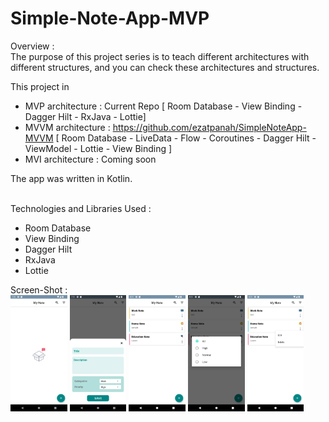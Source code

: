 # Simple-Note-App-MVP

Overview :
<br>
The purpose of this project series is to teach different architectures with different structures, and you can check these architectures and structures.

This project in
- MVP architecture : Current Repo [ Room Database - View Binding - Dagger Hilt - RxJava - Lottie]
- MVVM architecture : https://github.com/ezatpanah/SimpleNoteApp-MVVM [ Room Database - LiveData - Flow - Coroutines - Dagger Hilt - ViewModel - Lottie - View Binding ]
- MVI architecture : Coming soon

The app was written in Kotlin.

<br>
Technologies and Libraries Used :

- Room Database
- View Binding
- Dagger Hilt
- RxJava
- Lottie



Screen-Shot :
<br>
<img alt="Ezatpanah Simple-Note-App-MVP" src="screenshots/Screenshot_1669915818.png" width="18%"> <img alt="EzatpanahSimple-Note-App-MVP" src="screenshots/Screenshot_1669915869.png" width="18%"> <img alt="Ezatpanah Simple-Note-App-MVP" src="screenshots/Screenshot_1669919468.png" width="18%"> <img alt="Ezatpanah Simple-Note-App-MVP" src="screenshots/Screenshot_1669919473.png" width="18%"> <img alt="Ezatpanah Simple-Note-App-MVP" src="screenshots/Screenshot_1669919479.png" width="18%">
